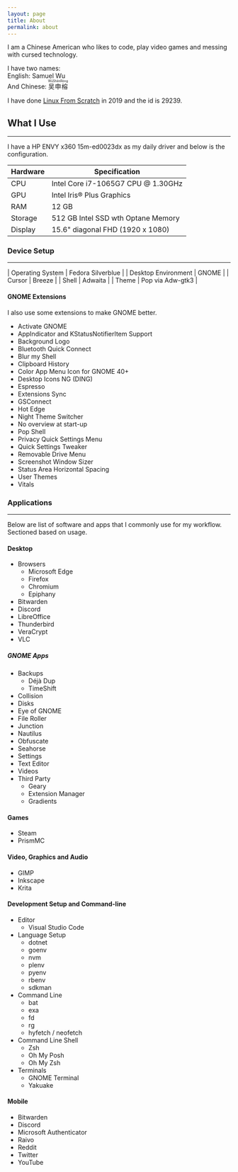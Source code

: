 ```yaml
---
layout: page
title: About
permalink: about
---
```


I am a Chinese American who likes to code, play video games and messing with
cursed technology.

<!-- markdownlint-disable MD033 -->

I have two names:<br>
English: Samuel Wu<br>
And Chinese: <ruby>吴申榕<rp>(</rp><rt>WūShēnRóng</rt><rp>)</rp></ruby>

<!-- markdownlint-restore -->

I have done [Linux From Scratch](https://www.linuxfromscratch.org/) in 2019 and
the id is 29239.

## What I Use

---

I have a HP ENVY x360 15m-ed0023dx as my daily driver and below is the
configuration.

| Hardware | Specification                      |
| -------- | ---------------------------------- |
| CPU      | Intel Core i7-1065G7 CPU @ 1.30GHz |
| GPU      | Intel Iris® Plus Graphics          |
| RAM      | 12 GB                              |
| Storage  | 512 GB Intel SSD wth Optane Memory |
| Display  | 15.6" diagonal FHD (1920 x 1080)   |

### Device Setup

---

| Operating System    | Fedora Silverblue |
| Desktop Environment | GNOME             |
| Cursor              | Breeze            |
| Shell               | Adwaita           |
| Theme               | Pop via Adw-gtk3  |

#### GNOME Extensions

I also use some extensions to make GNOME better.

* Activate GNOME
* AppIndicator and KStatusNotifierItem Support
* Background Logo
* Bluetooth Quick Connect
* Blur my Shell
* Clipboard History
* Color App Menu Icon for GNOME 40+
* Desktop Icons NG (DING)
* Espresso
* Extensions Sync
* GSConnect
* Hot Edge
* Night Theme Switcher
* No overview at start-up
* Pop Shell
* Privacy Quick Settings Menu
* Quick Settings Tweaker
* Removable Drive Menu
* Screenshot Window Sizer
* Status Area Horizontal Spacing
* User Themes
* Vitals

### Applications

---

Below are list of software and apps that I commonly use for my workflow.
Sectioned based on usage.

#### Desktop

* Browsers
  + Microsoft Edge
  + Firefox
  + Chromium
  + Epiphany
* Bitwarden
* Discord
* LibreOffice
* Thunderbird
* VeraCrypt
* VLC

##### GNOME Apps

* Backups
  + Déjà Dup
  + TimeShift
* Collision
* Disks
* Eye of GNOME
* File Roller
* Junction
* Nautilus
* Obfuscate
* Seahorse
* Settings
* Text Editor
* Videos
* Third Party
  + Geary
  + Extension Manager
  + Gradients

#### Games

* Steam
* PrismMC

#### Video, Graphics and Audio

* GIMP
* Inkscape
* Krita

#### Development Setup and Command-line

* Editor
  + Visual Studio Code
* Language Setup
  + dotnet
  + goenv
  + nvm
  + plenv
  + pyenv
  + rbenv
  + sdkman
* Command Line
  + bat
  + exa
  + fd
  + rg
  + hyfetch / neofetch
* Command Line Shell
  + Zsh
  + Oh My Posh
  + Oh My Zsh
* Terminals
  + GNOME Terminal
  + Yakuake

#### Mobile

* Bitwarden
* Discord
* Microsoft Authenticator
* Raivo
* Reddit
* Twitter
* YouTube

